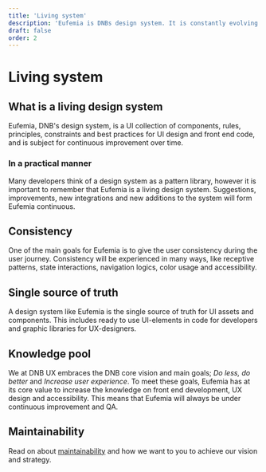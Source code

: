 ```yaml
---
title: 'Living system'
description: 'Eufemia is DNBs design system. It is constantly evolving and improving and is our single source of truth for UI design and front end code.'
draft: false
order: 2
---
```


# Living system

## What is a living design system

Eufemia, DNB's design system, is a UI collection of components, rules, principles, constraints and best practices for UI design and front end code, and is subject for continuous improvement over time.

### In a practical manner

Many developers think of a design system as a pattern library, however it is important to remember that Eufemia is a living design system. Suggestions, improvements, new integrations and new additions to the system will form Eufemia continuous.

## Consistency

One of the main goals for Eufemia is to give the user consistency during the user journey.
Consistency will be experienced in many ways, like receptive patterns, state interactions, navigation logics, color usage and accessibility.

## Single source of truth

A design system like Eufemia is the single source of truth for UI assets and components. This includes ready to use UI-elements in code for developers and graphic libraries for UX-designers.

## Knowledge pool

We at DNB UX embraces the DNB core vision and main goals; _Do less, do better_ and _Increase user experience_. To meet these goals, Eufemia has at its core value to increase the knowledge on front end development, UX design and accessibility. This means that Eufemia will always be under continuous improvement and QA.

## Maintainability

Read on about [maintainability](/uilib/getting-started/maintainability) and how we want to you to achieve our vision and strategy.
